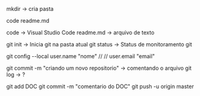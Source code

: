 mkdir -> cria pasta

code readme.md 

code -> Visual Studio Code
readme.md -> arquivo de texto

git init -> Inicia git na pasta atual
git status -> Status de monitoramento git

git config --local user.name "nome"
//  //     user.email "email"

git commit -m "criando um novo repositorio" -> comentando o arquivo
git log -> ?

git add DOC
git commit -m "comentario do DOC"
git push -u origin master
